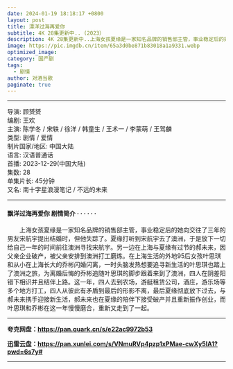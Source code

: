 ```yaml
---
date: 2024-01-19 18:18:17 +0800
layout: post
title: 漂洋过海再爱你
subtitle: 4K 28集更新中.. (2023）
description: 4K 28集更新中..上海女孩夏缘是一家知名品牌的销售部主管，事业稳定后的她向交往了三年的男友宋航宇提出结婚时，但他失踪了。夏缘打听到宋航宇去了澳洲，于是放下一切给自己一年的时间前往澳洲寻找宋航宇。另一边在上海与夏缘有过节的郝未来...
image: https://pic.imgdb.cn/item/65a3d0be871b83018a1a9331.webp
optimized_image: 
category: 国产剧
tags:
  - 剧情
author: 对酒当歌
paginate: true
---
```


---

导演: 顾赟赟  
编剧: 王欢  
主演: 陈学冬 / 宋轶 / 徐洋 / 韩童生 / 王术一 / 李蒙萌 / 王驾麟  
类型: 剧情 / 爱情  
制片国家/地区: 中国大陆  
语言: 汉语普通话  
首播: 2023-12-29(中国大陆)  
集数: 28  
单集片长: 45分钟  
又名: 南十字星浪漫笔记 / 不远的未来  

---

#### 飘洋过海再爱你 剧情简介 · · · · · ·

　　上海女孩夏缘是一家知名品牌的销售部主管，事业稳定后的她向交往了三年的男友宋航宇提出结婚时，但他失踪了。夏缘打听到宋航宇去了澳洲，于是放下一切给自己一年的时间前往澳洲寻找宋航宇。另一边在上海与夏缘有过节的郝未来，因父亲企业破产，被父亲安排到澳洲打工磨炼。在上海生活的外地95后女孩叶思琪和从小在上海长大的乔彬闪婚闪离，一时头脑发热想要追寻新生活的叶思琪也踏上了澳洲之旅，为离婚后悔的乔彬追随叶思琪的脚步跟着来到了澳洲，四人在阴差阳错下相识并且结伴上路。这一年，四人去到农场，游艇租赁公司，酒庄，游乐场等多个地方打工，四人从彼此有矛盾到最后的形影不离，最后夏缘彻底放下过去，与郝未来携手迎接新生活，郝未来也在夏缘的陪伴下接受破产并且重新振作创业，而叶思琪和乔彬在这一年慢慢磨合，重新又走到了一起。

---

**夸克网盘：<https://pan.quark.cn/s/e22ac9972b53>**

**迅雷云盘：<https://pan.xunlei.com/s/VNmuRVp4pzp1xPMae-cwXy5IA1?pwd=6s7y#>**

---
